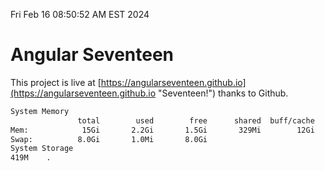 Fri Feb 16 08:50:52 AM EST 2024

# Angular Seventeen


This project is live at [https://angularseventeen.github.io](https://angularseventeen.github.io "Seventeen!") thanks to Github.

```bash
System Memory
               total        used        free      shared  buff/cache   available
Mem:            15Gi       2.2Gi       1.5Gi       329Mi        12Gi        13Gi
Swap:          8.0Gi       1.0Mi       8.0Gi
System Storage
419M	.
```
